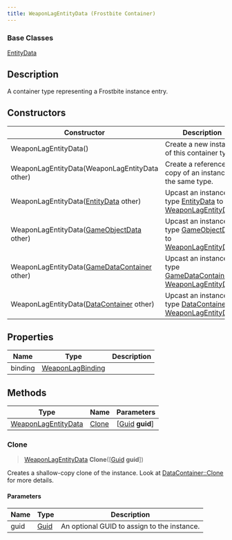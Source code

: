 ```yaml
---
title: WeaponLagEntityData (Frostbite Container)
---
```

### Base Classes

[EntityData](EntityData)

## Description

A container type representing a Frostbite instance entry.

## Constructors

| Constructor                                                                    | Description                                                                                                                   |
| ------------------------------------------------------------------------------ | ----------------------------------------------------------------------------------------------------------------------------- |
| WeaponLagEntityData()                                                          | Create a new instance of this container type.                                                                                 |
| WeaponLagEntityData(WeaponLagEntityData other)                                 | Create a reference copy of an instance of the same type.                                                                      |
| WeaponLagEntityData([EntityData](EntityData) other)                            | Upcast an instance of type [EntityData](EntityData) to [WeaponLagEntityData](WeaponLagEntityData).                            |
| WeaponLagEntityData([GameObjectData](GameObjectData) other)                    | Upcast an instance of type [GameObjectData](GameObjectData) to [WeaponLagEntityData](WeaponLagEntityData).                    |
| WeaponLagEntityData([GameDataContainer](GameDataContainer) other)              | Upcast an instance of type [GameDataContainer](GameDataContainer) to [WeaponLagEntityData](WeaponLagEntityData).              |
| WeaponLagEntityData([DataContainer](/vext/ref/cls/shr/datacontainer) other) | Upcast an instance of type [DataContainer](/vext/ref/cls/shr/datacontainer) to [WeaponLagEntityData](WeaponLagEntityData). |

## Properties

| Name    | Type                                 | Description |
| ------- | ------------------------------------ | ----------- |
| binding | [WeaponLagBinding](WeaponLagBinding) |             |

## Methods

| Type                                       | Name            | Parameters                                     |
| ------------------------------------------ | --------------- | ---------------------------------------------- |
| [WeaponLagEntityData](WeaponLagEntityData) | [Clone](#clone) | \[[Guid](/vext/ref/cls/shr/guid) **guid**\] |

### Clone

> [WeaponLagEntityData](WeaponLagEntityData) **Clone**(\[[Guid](/vext/ref/cls/shr/guid) **guid**\])

Creates a shallow-copy clone of the instance. Look at [DataContainer::Clone](/vext/ref/cls/shr/datacontainer#clone) for more details.

#### Parameters

| Name | Type         | Description                                 |
| ---- | ------------ | ------------------------------------------- |
| guid | [Guid](Guid) | An optional GUID to assign to the instance. |
